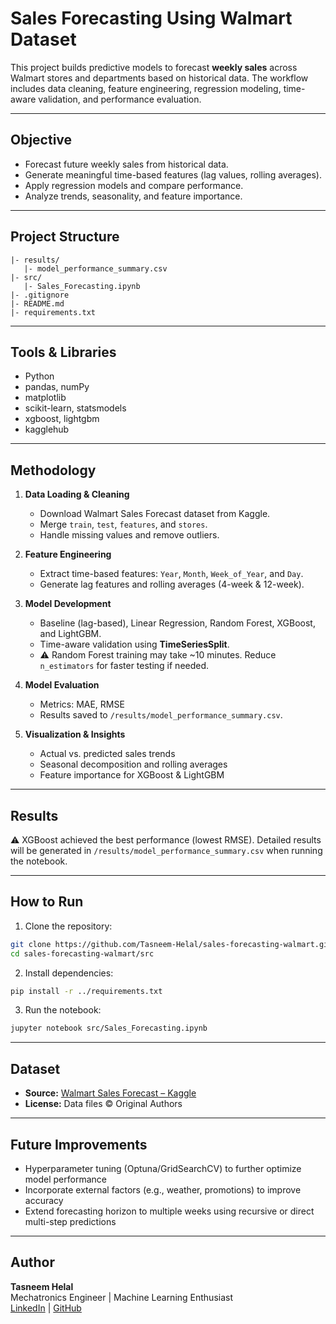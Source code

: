 # Sales Forecasting Using Walmart Dataset

This project builds predictive models to forecast **weekly sales** across Walmart stores and departments based on historical data. The workflow includes data cleaning, feature engineering, regression modeling, time-aware validation, and performance evaluation.

---

## Objective

- Forecast future weekly sales from historical data.
- Generate meaningful time-based features (lag values, rolling averages).
- Apply regression models and compare performance.
- Analyze trends, seasonality, and feature importance.

---

## Project Structure

```
|- results/
   |- model_performance_summary.csv   
|- src/
   |- Sales_Forecasting.ipynb         
|- .gitignore
|- README.md
|- requirements.txt
```

---

## Tools & Libraries

- Python  
- pandas, numPy  
- matplotlib
- scikit-learn, statsmodels  
- xgboost, lightgbm
- kagglehub  

---

## Methodology

1. **Data Loading & Cleaning**  
   - Download Walmart Sales Forecast dataset from Kaggle.  
   - Merge `train`, `test`, `features`, and `stores`.  
   - Handle missing values and remove outliers.

2. **Feature Engineering**  
   - Extract time-based features: `Year`, `Month`, `Week_of_Year`, and `Day`.  
   - Generate lag features and rolling averages (4-week & 12-week).

3. **Model Development**  
   - Baseline (lag-based), Linear Regression, Random Forest, XGBoost, and LightGBM.  
   - Time-aware validation using **TimeSeriesSplit**.  
   - ⚠️ Random Forest training may take ~10 minutes. Reduce `n_estimators` for faster testing if needed.

4. **Model Evaluation**  
   - Metrics: MAE, RMSE  
   - Results saved to `/results/model_performance_summary.csv`.

5. **Visualization & Insights**  
   - Actual vs. predicted sales trends  
   - Seasonal decomposition and rolling averages  
   - Feature importance for XGBoost & LightGBM

---

## Results

⚠️ XGBoost achieved the best performance (lowest RMSE). Detailed results will be generated in `/results/model_performance_summary.csv` when running the notebook.

---

## How to Run

1. Clone the repository:
```bash
git clone https://github.com/Tasneem-Helal/sales-forecasting-walmart.git
cd sales-forecasting-walmart/src
```

2. Install dependencies:
```bash
pip install -r ../requirements.txt
```

3. Run the notebook:
```bash
jupyter notebook src/Sales_Forecasting.ipynb
```

---

## Dataset

- **Source:** [Walmart Sales Forecast – Kaggle](https://www.kaggle.com/datasets/aslanahmedov/walmart-sales-forecast/data?select=features.csv)  
- **License:** Data files © Original Authors

---

## Future Improvements

- Hyperparameter tuning (Optuna/GridSearchCV) to further optimize model performance
- Incorporate external factors (e.g., weather, promotions) to improve accuracy
- Extend forecasting horizon to multiple weeks using recursive or direct multi-step predictions

---

## Author

**Tasneem Helal**  
Mechatronics Engineer | Machine Learning Enthusiast  
[LinkedIn](https://linkedin.com/in/tasneemhelal) | [GitHub](https://github.com/Tasneem-Helal)

